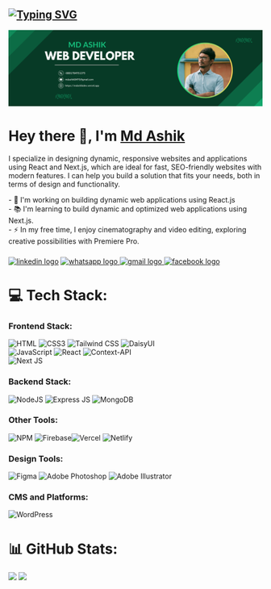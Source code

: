 <a href="#"><img src="https://readme-typing-svg.demolab.com?font=Fira+Code&size=30&pause=1000&color=12F782&center=true&vCenter=true&width=435&lines=Web+Developer;Front-End+Developer;Junior+MERN+Developer" alt="Typing SVG" /></a>
--------------------------
![](https://raw.githubusercontent.com/mdashik-dev/mdashik-dev/refs/heads/main/Banner.png)

# Hey there 👋, I'm [Md Ashik](https://github.com/mdashik-dev)
I specialize in designing dynamic, responsive websites and applications using React and Next.js, which are ideal for fast, SEO-friendly websites with modern features. I can help you build a solution that fits your needs, both in terms of design and functionality.  
  
\- 🔭 I'm working on building dynamic web applications using React.js  
\- 📚 I'm learning to build dynamic and optimized web applications using Next.js.  
\- ⚡ In my free time, I enjoy cinematography and video editing, exploring creative possibilities with Premiere Pro.

###

 [![linkedin logo](https://img.shields.io/static/v1?message=LinkedIn&logo=linkedin&label=&color=0077B5&logoColor=white&labelColor=&style=for-the-badge)](https://www.linkedin.com/in/md-ashik-011208202) [![whatsapp logo](https://img.shields.io/static/v1?message=Whatsapp&logo=whatsapp&label=&color=25D366&logoColor=white&labelColor=&style=for-the-badge) ](https://wa.me/+8801784951375?text=Assalamu%20Alaikum.I%20would%20like%20to%20discuss%20a%20project%20proposal.) [![gmail logo](https://img.shields.io/static/v1?message=Gmail&logo=gmail&label=&color=D14836&logoColor=white&labelColor=&style=for-the-badge) ](mailto:mdashik8495@gmail.com?subject=Request%20for%20Project%20Development%20Discussion) [![facebook logo](https://img.shields.io/static/v1?message=Facebook&logo=facebook&label=&color=1877F2&logoColor=white&labelColor=&style=for-the-badge)](https://www.facebook.com/md.ashik.dev)

# 💻 Tech Stack:
### **Frontend Stack:**  
![HTML](https://img.shields.io/badge/HTML5-%23E34F26.svg?style=for-the-badge&logo=html5&logoColor=white) ![CSS3](https://img.shields.io/badge/css3-%231572B6.svg?style=for-the-badge&logo=css3&logoColor=white) ![Tailwind CSS](https://img.shields.io/badge/tailwind%20css-%2338B2AC.svg?style=for-the-badge&logo=tailwind-css&logoColor=white) ![DaisyUI](https://img.shields.io/badge/daisyui-5A0EF8?style=for-the-badge&logo=daisyui&logoColor=white)  
![JavaScript](https://img.shields.io/badge/javascript-%23323330.svg?style=for-the-badge&logo=javascript&logoColor=%23F7DF1E) ![React](https://img.shields.io/badge/react-%2320232a.svg?style=for-the-badge&logo=react&logoColor=%2361DAFB) ![Context-API](https://img.shields.io/badge/Context--Api-000000?style=for-the-badge&logo=react)  
![Next JS](https://img.shields.io/badge/Next-black?style=for-the-badge&logo=next.js&logoColor=white)  

### **Backend Stack:**  
![NodeJS](https://img.shields.io/badge/node.js-6DA55F?style=for-the-badge&logo=node.js&logoColor=white) ![Express JS](https://img.shields.io/badge/express.js-%23404d59.svg?style=for-the-badge&logo=express&logoColor=white) ![MongoDB](https://img.shields.io/badge/MongoDB-%234ea94b.svg?style=for-the-badge&logo=mongodb&logoColor=white)  

### **Other Tools:**  
![NPM](https://img.shields.io/badge/NPM-%23CB3837.svg?style=for-the-badge&logo=npm&logoColor=white) ![Firebase](https://img.shields.io/badge/firebase-a08021?style=for-the-badge&logo=firebase&logoColor=ffcd34)![Vercel](https://img.shields.io/badge/vercel-%23000000.svg?style=for-the-badge&logo=vercel&logoColor=white) ![Netlify](https://img.shields.io/badge/netlify-%23000000.svg?style=for-the-badge&logo=netlify&logoColor=#00C7B7)  

### **Design Tools:**  
![Figma](https://img.shields.io/badge/figma-%23000000.svg?style=for-the-badge&logo=figma&logoColor=white) ![Adobe Photoshop](https://img.shields.io/badge/adobe%20photoshop-%2331A8FF.svg?style=for-the-badge&logo=adobe%20photoshop&logoColor=white) ![Adobe Illustrator](https://img.shields.io/badge/adobe%20illustrator-%23FF9A00.svg?style=for-the-badge&logo=adobe%20illustrator&logoColor=white)  

### **CMS and Platforms:**  
![WordPress](https://img.shields.io/badge/WordPress-%23117AC9.svg?style=for-the-badge&logo=WordPress&logoColor=white)


# 📊 GitHub Stats:
![](https://github-readme-streak-stats.herokuapp.com/?user=mdashik-dev&theme=dark&hide_border=true)
![](https://github-readme-stats.vercel.app/api/top-langs/?username=mdashik-dev&theme=dark&hide_border=true&include_all_commits=false&count_private=true&layout=compact)
